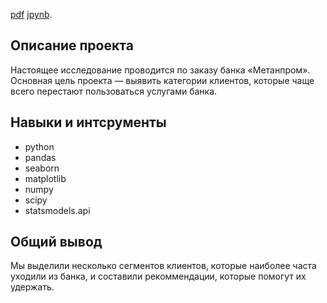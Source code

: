 [pdf](https://github.com/Touranna/portfolio/blob/main/%D0%91%D0%B0%D0%BD%D0%BA%D0%B8%20-%20%D0%B0%D0%BD%D0%B0%D0%BB%D0%B8%D0%B7%20%20%D0%BE%D1%82%D1%82%D0%BE%D0%BA%D0%B0/%D0%90%D0%BD%D0%B0%D0%BB%D0%B8%D0%B7%20%D0%BE%D1%82%D1%82%D0%BE%D0%BA%D0%B0.pdf "Я ссылка")   [jpynb](https://github.com/Touranna/portfolio/blob/main/%D0%91%D0%B0%D0%BD%D0%BA%D0%B8%20-%20%D0%B0%D0%BD%D0%B0%D0%BB%D0%B8%D0%B7%20%20%D0%BE%D1%82%D1%82%D0%BE%D0%BA%D0%B0/%D0%B1%D0%B0%D0%BD%D0%BA%D0%B8__a%D0%BD%D0%B0%D0%BB%D0%B8%D0%B7_%D0%BE%D1%82%D1%82%D0%BE%D0%BA%D0%B0_%D0%BA%D0%BB%D0%B8%D0%B5%D0%BD%D1%82%D0%BE%D0%B2.ipynb).


## Описание проекта

Настоящее исследование проводится по заказу банка «Метанпром». Основная цель проекта — выявить категории клиентов, которые чаще всего перестают пользоваться услугами банка.

## Навыки и интсрументы
- python
- pandas 
- seaborn 
- matplotlib
- numpy
- scipy
- statsmodels.api

## Общий вывод

Мы выделили несколько сегментов клиентов, которые наиболее часта уходили из банка, и составили рекоммендации, которые помогут их удержать.
